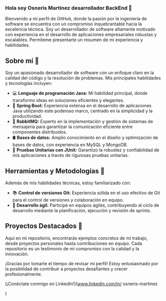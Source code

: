 ### Hola soy Osneris Martinez desarrollador BackEnd 👋

Bienvenido a mi perfil de GitHub, donde la pasión por la ingeniería de software se encuentra con un compromiso inquebrantable hacia la excelencia técnica. Soy un desarrollador de software altamente motivado con experiencia en el desarrollo de aplicaciones empresariales robustas y escalables. Permíteme presentarte un resumen de mi experiencia y habilidades.

## Sobre mí 🚀
Soy un apasionado desarrollador de software con un enfoque claro en la calidad del código y la resolución de problemas. Mis principales habilidades y tecnologías incluyen:

- 💻 **Lenguaje de programación Java:** Mi habilidad principal, donde transformo ideas en soluciones eficientes y elegantes.
- 🚀 **Spring Boot:** Experiencia extensa en el desarrollo de aplicaciones Java utilizando este poderoso marco, centrado en la simplicidad y la productividad.
- 🐇 **RabbitMQ:** Experto en la implementación y gestión de sistemas de mensajería para garantizar la comunicación eficiente entre componentes distribuidos.
- 🛢️ **Bases de datos:** Amplio conocimiento en el diseño y optimización de bases de datos, con experiencia en MySQL y MongoDB.
- 🧪 **Pruebas Unitarias con JUnit:** Garantizo la robustez y confiabilidad de mis aplicaciones a través de rigurosas pruebas unitarias.

## Herramientas y Metodologías 🔧
Además de mis habilidades técnicas, estoy familiarizado con:

- 📚 **Control de versiones Git:** Experiencia sólida en el uso efectivo de Git para el control de versiones y colaboración en equipo.
- 🔄 **Desarrollo ágil:** Participé en equipos ágiles, contribuyendo al ciclo de desarrollo mediante la planificación, ejecución y revisión de sprints.

## Proyectos Destacados 🌟
Aquí en mi repositorio, encontrarás ejemplos concretos de mi trabajo, desde proyectos personales hasta contribuciones en equipo. Cada repositorio es un testimonio de mi compromiso con la calidad y la innovación.

¡Gracias por tomarte el tiempo de revisar mi perfil! Estoy entusiasmado por la posibilidad de contribuir a proyectos desafiantes y crecer profesionalmente.

[¡Conéctate conmigo en LinkedIn!](www.linkedin.com/in/
osneris-martinez

)


